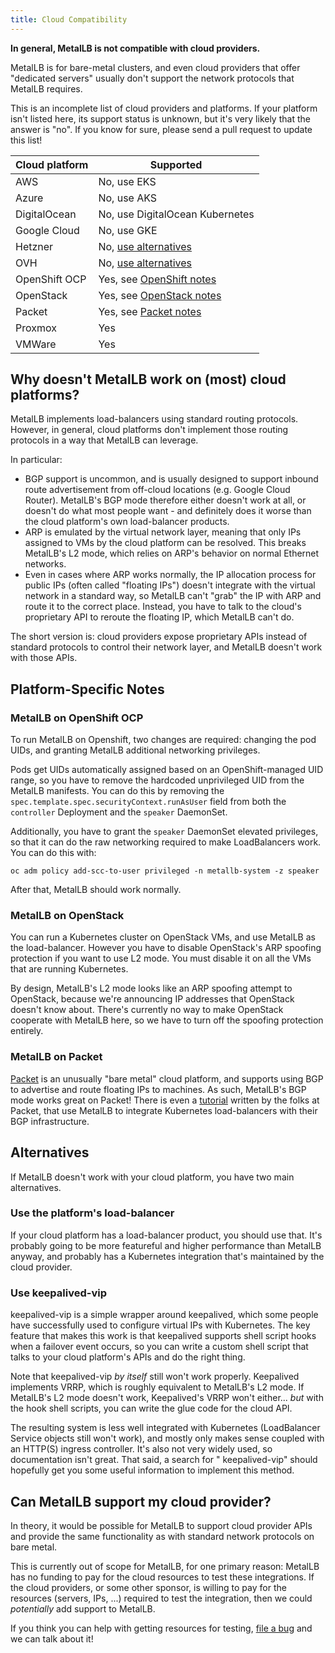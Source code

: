 ```yaml
---
title: Cloud Compatibility
---
```


**In general, MetalLB is not compatible with cloud providers.**

MetalLB is for bare-metal clusters, and even cloud providers that
offer "dedicated servers" usually don't support the network protocols
that MetalLB requires.

This is an incomplete list of cloud providers and platforms. If your
platform isn't listed here, its support status is unknown, but it's
very likely that the answer is "no". If you know for sure, please send
a pull request to update this list!

Cloud platform | Supported
---------------|---------------------------
AWS            | No, use EKS
Azure          | No, use AKS
DigitalOcean   | No, use DigitalOcean Kubernetes
Google Cloud   | No, use GKE
Hetzner        | No, [use alternatives]
OVH            | No, [use alternatives]
OpenShift OCP  | Yes, see [OpenShift notes]
OpenStack      | Yes, see [OpenStack notes]
Packet         | Yes, see [Packet notes]
Proxmox        | Yes
VMWare         | Yes

[use alternatives]: #alternatives
[OpenShift notes]: #metallb-on-openshift-ocp
[OpenStack notes]: #metallb-on-openstack
[Packet notes]: #metallb-on-packet

## Why doesn't MetalLB work on (most) cloud platforms?

MetalLB implements load-balancers using standard routing
protocols. However, in general, cloud platforms don't implement those
routing protocols in a way that MetalLB can leverage.

In particular:

- BGP support is uncommon, and is usually designed to support inbound
  route advertisement from off-cloud locations (e.g. Google Cloud
  Router). MetalLB's BGP mode therefore either doesn't work at all, or
  doesn't do what most people want - and definitely does it worse than
  the cloud platform's own load-balancer products.
- ARP is emulated by the virtual network layer, meaning that only IPs
  assigned to VMs by the cloud platform can be resolved. This breaks
  MetalLB's L2 mode, which relies on ARP's behavior on normal Ethernet
  networks.
- Even in cases where ARP works normally, the IP allocation process
  for public IPs (often called "floating IPs") doesn't integrate with
  the virtual network in a standard way, so MetalLB can't "grab" the
  IP with ARP and route it to the correct place. Instead, you have to
  talk to the cloud's proprietary API to reroute the floating IP,
  which MetalLB can't do.

The short version is: cloud providers expose proprietary APIs instead
of standard protocols to control their network layer, and MetalLB
doesn't work with those APIs.

## Platform-Specific Notes

### MetalLB on OpenShift OCP

To run MetalLB on Openshift, two changes are required: changing the
pod UIDs, and granting MetalLB additional networking privileges.

Pods get UIDs automatically assigned based on an OpenShift-managed UID
range, so you have to remove the hardcoded unprivileged UID from the
MetalLB manifests. You can do this by removing the
`spec.template.spec.securityContext.runAsUser` field from both the
`controller` Deployment and the `speaker` DaemonSet.

Additionally, you have to grant the `speaker` DaemonSet elevated
privileges, so that it can do the raw networking required to make
LoadBalancers work. You can do this with:

```shell
oc adm policy add-scc-to-user privileged -n metallb-system -z speaker
```

After that, MetalLB should work normally.

### MetalLB on OpenStack

You can run a Kubernetes cluster on OpenStack VMs, and use MetalLB as
the load-balancer. However you have to disable OpenStack's ARP
spoofing protection if you want to use L2 mode. You must disable it on
all the VMs that are running Kubernetes.

By design, MetalLB's L2 mode looks like an ARP spoofing attempt to
OpenStack, because we're announcing IP addresses that OpenStack
doesn't know about. There's currently no way to make OpenStack
cooperate with MetalLB here, so we have to turn off the spoofing
protection entirely.

### MetalLB on Packet

[Packet](https://www.packet.com) is an unusually "bare metal" cloud
platform, and supports using BGP to advertise and route floating IPs
to machines. As such, MetalLB's BGP mode works great on Packet! There
is even a [tutorial](https://github.com/packet-labs/kubernetes-bgp)
written by the folks at Packet, that use MetalLB to integrate
Kubernetes load-balancers with their BGP infrastructure.

## Alternatives

If MetalLB doesn't work with your cloud platform, you have two main
alternatives.

### Use the platform's load-balancer

If your cloud platform has a load-balancer product, you should use
that. It's probably going to be more featureful and higher performance
than MetalLB anyway, and probably has a Kubernetes integration that's
maintained by the cloud provider.

### Use keepalived-vip

keepalived-vip is a simple wrapper around keepalived, which some
people have successfully used to configure virtual IPs with
Kubernetes. The key feature that makes this work is that keepalived
supports shell script hooks when a failover event occurs, so you can
write a custom shell script that talks to your cloud platform's APIs
and do the right thing.

Note that keepalived-vip *by itself* still won't work
properly. Keepalived implements VRRP, which is roughly equivalent to
MetalLB's L2 mode. If MetalLB's L2 mode doesn't work, Keepalived's
VRRP won't either... *but* with the hook shell scripts, you can write
the glue code for the cloud API.

The resulting system is less well integrated with Kubernetes
(LoadBalancer Service objects still won't work), and mostly only makes
sense coupled with an HTTP(S) ingress controller. It's also not very
widely used, so documentation isn't great. That said, a search for
"<your cloud provider> keepalived-vip" should hopefully get you some
useful information to implement this method.

## Can MetalLB support my cloud provider?

In theory, it would be possible for MetalLB to support cloud provider
APIs and provide the same functionality as with standard network
protocols on bare metal.

This is currently out of scope for MetalLB, for one primary reason:
MetalLB has no funding to pay for the cloud resources to test these
integrations. If the cloud providers, or some other sponsor, is
willing to pay for the resources (servers, IPs, ...) required to test
the integration, then we could *potentially* add support to MetalLB.

If you think you can help with getting resources for testing, [file a
bug](https://github.com/danderson/metallb/issues/new) and we can talk
about it!
